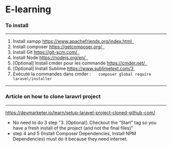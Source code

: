 
# E-learning 

### To install
---
1. Install xampp https://www.apachefriends.org/index.html  
2. Install composer https://getcomposer.org/   
3. Install Git https://git-scm.com/   
4. Install Node https://nodejs.org/en/   
5. [Optional] Install cmder pour les commande https://cmder.net/   
6. [Optional] Install Sublime  https://www.sublimetext.com/3 
7. Exécuté la commandes dans cmder :     
    `composer global require laravel/installer`

---

### Article on how to clone laravrl project
---
https://devmarketer.io/learn/setup-laravel-project-cloned-github-com/

- No need to do 3 step "3. [Optional]: Checkout the “Start” tag so you have a fresh install of the project (and not the final files)"
- step 4 and 5 (Install Composer Dependencies, Install NPM Dependencies) must do it because they need internet.

